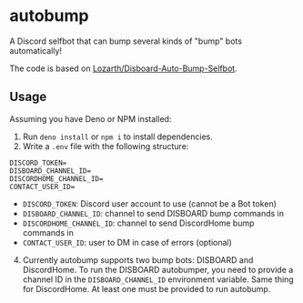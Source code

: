 # autobump
A Discord selfbot that can bump several kinds of "bump" bots automatically!

The code is based on [Lozarth/Disboard-Auto-Bump-Selfbot](https://github.com/Lozarth/Disboard-Auto-Bump-Selfbot).

## Usage
Assuming you have Deno or NPM installed:
1. Run `deno install` or `npm i` to install dependencies.
2. Write a `.env` file with the following structure:
```
DISCORD_TOKEN=
DISBOARD_CHANNEL_ID=
DISCORDHOME_CHANNEL_ID=
CONTACT_USER_ID=
```
- `DISCORD_TOKEN`: Discord user account to use (cannot be a Bot token)
- `DISBOARD_CHANNEL_ID`: channel to send DISBOARD bump commands in
- `DISCORDHOME_CHANNEL_ID`: channel to send DiscordHome bump commands in
- `CONTACT_USER_ID`: user to DM in case of errors (optional)

4. Currently autobump supports two bump bots: DISBOARD and DiscordHome. To run the DISBOARD autobumper, you need to provide a channel ID in the `DISBOARD_CHANNEL_ID` environment variable. Same thing for DiscordHome. At least one must be provided to run autobump.
